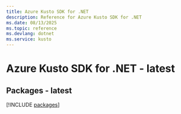 ```yaml
---
title: Azure Kusto SDK for .NET
description: Reference for Azure Kusto SDK for .NET
ms.date: 08/13/2025
ms.topic: reference
ms.devlang: dotnet
ms.service: kusto
---
```

# Azure Kusto SDK for .NET - latest
## Packages - latest
[!INCLUDE [packages](kusto-index.md)]